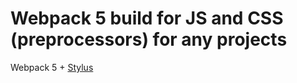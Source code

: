 # Webpack 5 build for JS and CSS (preprocessors) for any projects

Webpack 5 + [Stylus](https://stylus-lang.com/)